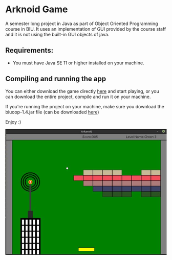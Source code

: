 # Arknoid Game
A semester long project in Java as part of Object Oriented Programming course in BIU.
It uses an implementation of GUI provided by the course staff and it is not using the built-in GUI objects of java.

## Requirements:
* You must have Java SE 11 or higher installed on your machine. 

## Compiling and running the app

You can either download the game directly [here](Logistic/Arknoid.jar) and start playing, or you can download the entire project, compile and run it on your machine.

If you're running the project on your machine, make sure you download the biuoop-1.4.jar file (can be downloaded [here](Logistic/biuoop-1.4.jar))

Enjoy :)

![](Logistic/ReadMePics/screenshot.jpg)



